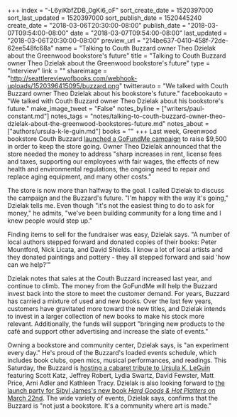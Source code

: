 +++
index = "-L6yiKbfZDB_0gKi6_oF"
sort_create_date = 1520397000
sort_last_updated = 1520397000
sort_publish_date = 1520445240
create_date = "2018-03-06T20:30:00-08:00"
publish_date = "2018-03-07T09:54:00-08:00"
date = "2018-03-07T09:54:00-08:00"
last_updated = "2018-03-06T20:30:00-08:00"
preview_url = "214be637-0410-458f-72de-62ee548fc68a"
name = "Talking to Couth Buzzard owner Theo Dzielak about the Greenwood bookstore's future"
title = "Talking to Couth Buzzard owner Theo Dzielak about the Greenwood bookstore's future"
type = "Interview"
link = ""
shareimage = "http://seattlereviewofbooks.com/webhook-uploads/1520396415095/buzzard.png"
twitterauto = "We talked with Couth Buzzard owner Theo Dzielak about his bookstore's future."
facebookauto = "We talked with Couth Buzzard owner Theo Dzielak about his bookstore's future."
make_image_tweet = "False"
notes_byline = ["writers/paul-constant.md"]
notes_tags = "notes/talking-to-couth-buzzard-owner-theo-dzielak-about-the-greenwood-bookstores-future.md"
notes_about = ["authors/ursula-k-le-guin.md"]
books = ""
+++
Last week, Greenwood bookstore Couth Buzzard [launched a GoFundMe campaign](https://www.gofundme.com/FriendsOfCouthBuzzardBooks) to raise $9,500 in order to keep the store going. Owner Theo Dzielak announced that the store needed the money to address "sharp increases in rent, license fees and taxes, supporting our employees with fair wages, the effects of new health and environmental regulations, the ongoing need to repair and replace aging equipment, and many other costs." 

The store is now more than halfway to the goal. I called Dzielak to discuss the campaign and the Buzzard's future. "I'm happy with the way it's going," Dzielak tells me. Even though "it's not the easiest thing to do to ask for money," he admits, "we've been building community for a long time and I knew people would step up."

Finding items to sell for the fundraiser was easy, Dzielak says. "A number of local authors stepped forward and donated copies of their books: Peter Mountford, Nick Licata, and David Shields. I know a lot of local artists and they donated paintings and pottery - they all stepped forward and said 'how can we help?'"

Dzielak notes that sales at the Couth Buzzard increased last year, and continue to climb. The money from the GoFundMe will help the Buzzard invest back into the store to meet the customer demand. For years, Buzzard has carried a mixture of used and new books. Over the last few years, customers have gravitated more toward the new titles, and Dzielak intends to invest in a larger collection of new books to make his stock more relevant. Additionally, the funds will support "bringing new products to the café and support other advertising and increase the slate of events."

Owning a bookstore and community center, Dzielak says, is "an experiment every day." He's proud of the Buzzard's loaded events schedule, which includes book clubs, open mics, musical performances, and readings. This Saturday, the Buzzard is [hosting a cabaret tribute to Ursula K. LeGuin](https://www.facebook.com/events/2051501128395075/?notif_t=event_invite_reminder&notif_id=1520395408200429) featuring Scott Katz, Jeffrey Robert, Lydia Swartz, David Fewster, Matt Price, Arni Adler and Kathleen Tracy. Dzielak is also looking forward to [the launch party for Sibyl James's new book *Hard Goods & Hot Platters* on March 22nd](https://www.facebook.com/events/170378120414351/). The wide variety of events, Dzielak says, confirms that the Buzzard is "not just a bookstore. It's a community where art is made."
